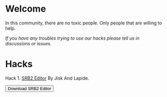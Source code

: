 # Welcome
In this community, there are no toxic people. Only people that are willing to help.

_If you have any troubles trying to use our hacks please tell us in discussions or issues._



# Hacks
Hack 1. [SRB2 Editor](https://github.com/Great-Hacking/SRB2-Editor-V1) By Jisk And Lapide.

<button onclick="document.location.href = 'https://github.com/Great-Hacking/SRB2-Editor-V1/releases/tag/1'">Download SRB2 Editor</button>
